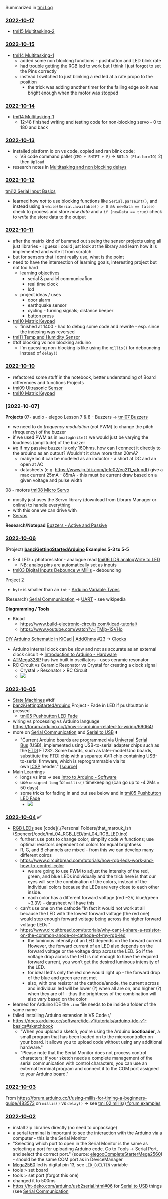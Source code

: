 Summarized in [tmi Log](tmi%20Log.md)

### [2022-10-17](2022-10-17)
- [tmi15 Multitasking-2](tmi15%20Multitasking-2.md)

### [2022-10-15](2022-10-15)
- [tmi14 Multitasking-1](tmi14%20Multitasking-1.md)
	- added some non blocking functions - pushbutton and LED blink rate 
	- had trouble getting the RGB led to work but I think I just forgot to set the Pins correctly
	- instead I switched to just blinking a red led at a rate propo to the position
		- the trick was adding another timer for the falling edge so it was bright enough when the motor was stopped

### [2022-10-14](2022-10-14)
- [tmi14 Multitasking-1](tmi14%20Multitasking-1.md)
	- 12:48 finished writing and testing code for non-blocking servo - 0 to 180 and back 

### [2022-10-13](2022-10-13)
- installed platform io on vs code, copied and ran blink code; 
	- VS code command pallet (`CMD + SHIFT + P`) -> `BUILD (PlatformIO)` 2) then `Upload`
- research notes in [Multitasking and non blocking delays](../../Multitasking%20and%20non%20blocking%20delays.md) 

### [2022-10-12](2022-10-12)
[tmi12 Serial Input Basics](tmi12%20Serial%20Input%20Basics.md)
- learned how *not* to use blocking functions like `Serial.parseInt()`, and instead using a `while(Serial.available() > 0 && newData == false)` check  to process and store _new data_ and a `if (newData == true)` check to _write_ the store data to the output

### [2022-10-11](2022-10-11)
- after the matrix kind of bummed out seeing the sensor projects using all just libraries - i guess i could just look at the library and learn how it is implemented and write it from scratch 
- but for sensors that i dont really use, what is the point
- need to have the intersection of learning goals, interesting project but not too hard
	- learning objectives
		- serial & parallel communicafion
		- real time clock
		- lcd 
	- project ideas / uses
		- door alarm
		- earthquake sensor
		- cycling - turning signals; distance beeper
		- button press
- [tmi10 Matrix Keypad](tmi10%20Matrix%20Keypad.md)
	- finished at 1400 - had to debug some code and rewrite - esp. since the indexing was reversed
- [tmi11 Temp and Humidity Sensor](tmi11%20Temp%20and%20Humidity%20Sensor.md)
- #tdf blocking vs non blocking arduino
	- I'm guessing non-blocking is like using the `millis()` for debouncing instead of `delay()`

### [2022-10-10](2022-10-10)
- refactored some stuff in the notebook, better understanding of Board differences and functions
Projects
- [tmi09 Ultrasonic Sensor](tmi09%20Ultrasonic%20Sensor.md)
- [tmi10 Matrix Keypad](tmi10%20Matrix%20Keypad.md)

### [2022-10-07]
**Projects**
07- audio - elegoo Lesson 7 & 8 - Buzzers -> [tmi07 Buzzers](tmi07%20Buzzers.md)
- we need to do _frequency modulation_ (not PWM) to change the pitch (frequency) of the buzzer
- if we used PWM as in `analogWrite()` we would just be varying the loudness (amplitude) of the buzzer
- #q if my passive buzzer is only 16Ohms, how can I connect it directly to the arduino as an output? Wouldn't it draw more than 20mA? 
	- mabye bc it can be modeled as an inductor - a short at DC and an open at AC
	- datasheets (e.g. https://www.jp.tdk.com/tefe02/ec211_sdr.pdf) give a max current 25mA - 85mA  - this must be current draw based on a given voltage and pulse width

08 - motors [tmi08 Micro Servo](Personal%20Folders/that_marouk_ish/tmi08%20Micro%20Servo.md)
- mostly just uses the Servo library (download from Library Manager or online) to handle everything
- with this one we can drive with 
- [Servos](../../Servos.md)

**Research/Notepad**
[Buzzers - Active and Passive](../../Buzzers%20-%20Active%20and%20Passive.md)

### [2022-10-06](2022-10-06)
(Project)
**[banziGettingStartedArduino](banziGettingStartedArduino.md) Examples 5-3 
 to 5-5**
- 5-4 LED + photoresistor - analogue read [tmi06 LDR analogWrite to LED](tmi06%20LDR%20analogWrite%20to%20LED.md)
	- NB: analog pins are automatically set as inputs 
- [tmi03 Digital Inputs Debounce w Millis](tmi03%20Digital%20Inputs%20Debounce%20w%20Millis.md) - debouncing

Project 2
- `byte` is smaller than an `int` - [Arduino Variable Types](../../Arduino%20Variable%20Types.md)
	
(Research)
[Serial Communication](../../Serial%20Communication.md) -> [UART](UART.md) - see wikipedia 
	
**Diagramming / Tools**
- Kicad 
	- https://www.build-electronic-circuits.com/kicad-tutorial/
	- https://www.youtube.com/watch?v=jTMjb-1SVHo

[DIY Arduino Schematic in KiCad | AddOhms #23](https://www.youtube.com/watch?v=5fvdxd0QhTw) -> [Clocks](Clocks.md)
- Arduino internal clock can be slow and not as accurate as an external clock circuit -> [Introduction to Arduino - Hardware](../../Introduction%20to%20Arduino%20-%20Hardware.md)
- [ATMega328P](ATMega328P.md) has two built in oscillators - uses ceramic resonator
- RC Circuit vs Ceramic Resonator vs Crystal for creating a clock signal
	- Crystal > Resonator > RC Circuit
	- ![](attachments/Screen%20Shot%202022-10-06%20at%206.59.33%20PM.png)

### [2022-10-05](2022-10-05)
- [State Machines](State%20Machines.md) #tdf
- [banziGettingStartedArduino](banziGettingStartedArduino.md) Project - Fade in LED if pushbutton is pressed 
	- [tmi05 Pushbutton LED Fade](tmi05%20Pushbutton%20LED%20Fade.md)
- wiring vs processing vs Arduino language https://forum.arduino.cc/t/how-is-arduino-related-to-wiring/69064/
- more on [Serial Communication](../../Serial%20Communication.md) and [Serial to USB](Serial%20to%20USB) ⬇️ 
	- "Current Arduino boards are programmed via [Universal Serial Bus](https://en.wikipedia.org/wiki/Universal_Serial_Bus "Universal Serial Bus") (USB), implemented using USB-to-serial adapter chips such as the [FTDI](https://en.wikipedia.org/wiki/FTDI "FTDI") FT232. Some boards, such as later-model Uno boards, substitute the [FTDI](https://en.wikipedia.org/wiki/FTDI "FTDI") chip with a separate AVR chip containing USB-to-serial firmware, which is reprogrammable via its own [ICSP](https://en.wikipedia.org/wiki/In-system_programming "In-system programming") header."  [[source](https://en.wikipedia.org/wiki/Arduino#Hardware)]
- Main Learnings
	- longs vs ints -> see [Intro to Arduino - Software](../../Intro%20to%20Arduino%20-%20Software.md)
	- use `unsigned long` for `millis()` timekeeping (can go up to -4.2Ms = 50 days)
	- some tricks for fading in and out see below and in [tmi05 Pushbutton LED Fade](tmi05%20Pushbutton%20LED%20Fade.md)
		- ![](attachments/Pasted%20image%2020221005215410.png)


### [2022-10-04](2022-10-04) ✅ 
- [RGB LEDs](../../RGB%20LEDs.md)  see [code](./Personal Folders/that_marouk_ish (Spencer)/code/tmi_04_RGB_LED/tmi_04_RGB_LED.ino)
	- further: use pots to change color; simplify code w functions; use optimal resistors dependent on colors for equal brightness
	- R, G, and B channels are mixed - from this we can develop many different colros
	- https://www.circuitbread.com/tutorials/how-rgb-leds-work-and-how-to-control-color
		- we are going to use PWM to adjust the intensity of the red, green, and blue LEDs individually and the trick here is that our eyes will see the combination of the colors, instead of the individual colors because the LEDs are very close to each other inside. 
		-  each color has a different forward voltage (red ~2V, blue/green ~3.3V) - datasheet will have this
	- can't use one on the cathode "In fact it would not work at all because the LED with the lowest forward voltage (the red one) would stop enough forward voltage being across the higher forward voltage LEDs."
	- https://www.circuitbread.com/tutorials/why-cant-i-share-a-resistor-on-the-common-anode-or-cathode-of-my-rgb-led
		- the luminous intensity of an LED depends on the forward current. However, the forward current of an LED also depends on the forward voltage or the voltage drop across the LED. So if the voltage drop across the LED is not enough to have the required forward current, you won’t get the desired luminous intensity of the LED.
		- for ideal led's only the red one would light up - the forward drop of the blue and green are not met
		- also, with one resistor at the cathode/anode, the current across and individual led will be lower (?) when all are on, and higher (?) when they are off - thus the brightness of the combination will also vary based on the color
- learned for Arduino IDE the `.ino` file needs to  be inside a folder of the same name
- failed installing Arduino extension in VS Code :/
- https://docs.arduino.cc/software/ide-v1/tutorials/arduino-ide-v1-basics#sketchbook
	- "When you upload a sketch, you're using the Arduino **bootloader**, a small program that has been loaded on to the microcontroller on your board. It allows you to upload code without using any additional hardware." 
	- "Please note that the Serial Monitor does not process control characters; if your sketch needs a complete management of the serial communication with control characters, you can use an external terminal program and connect it to the COM port assigned to your Arduino board."

### [2022-10-03](2022-10-03)
From https://forum.arduino.cc/t/using-millis-for-timing-a-beginners-guide/483573 on `millis()` vs `delay()` -> see [tmi 02 millis() forum examples](code/tmi%2002%20millis()%20forum%20examples/tmi%2002%20millis()%20forum%20examples.md)


### [2022-10-02](2022-10-02)
- install zip libraries directly (no need to unpackage)
- a serial terminal is important to see the interaction with the Arduino via a computer - this is the Serial Monitor
- "Selecting which port to open in the Serial Monitor is the same as selecting a port for uploading Arduino code. Go to Tools -> Serial Port, and select the correct port." (source: [elegooCompleteStarterMega2560](elegooCompleteStarterMega2560.md)) - should be the same COM port as in DeviceManager
- [Mega2560](Mega2560.md) led is digital pin 13, see `LED_BUILTIN` variable
- tools > set board
- tools > set port (forgot this one)
- changed it to 500ms
- https://ht-deko.com/arduino/usb2serial.html#06 for [Serial to USB](Serial%20to%20USB.md) things (see [Serial Communication](Serial%20Communication.md)